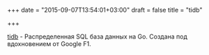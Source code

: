 +++
date = "2015-09-07T13:54:01+03:00"
draft = false
title = "tidb"

+++

<p><a href="https://github.com/pingcap/tidb">tidb</a>&nbsp;- Распределенная SQL база данных на Go. Создана под вдохновением от&nbsp;Google F1.</p>

